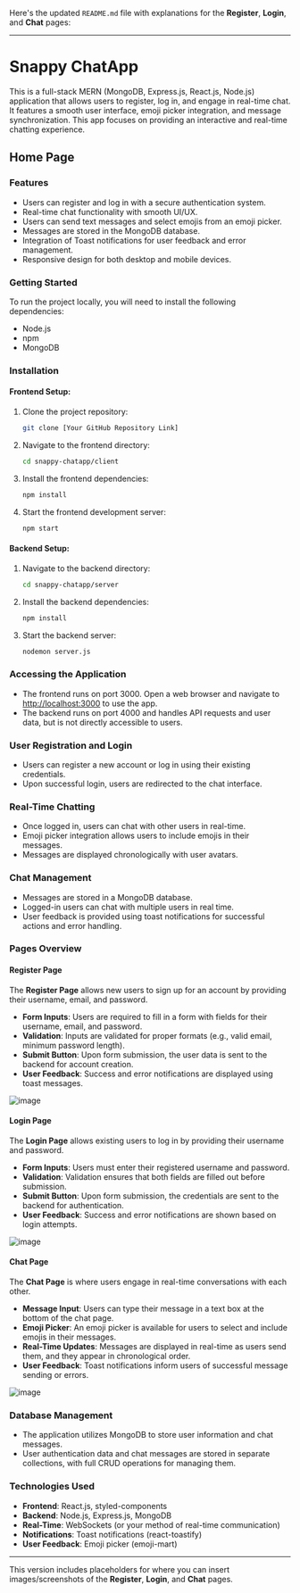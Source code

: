 Here's the updated `README.md` file with explanations for the **Register**, **Login**, and **Chat** pages:

---

# Snappy ChatApp

This is a full-stack MERN (MongoDB, Express.js, React.js, Node.js) application that allows users to register, log in, and engage in real-time chat. It features a smooth user interface, emoji picker integration, and message synchronization. This app focuses on providing an interactive and real-time chatting experience.

## Home Page

### Features
- Users can register and log in with a secure authentication system.
- Real-time chat functionality with smooth UI/UX.
- Users can send text messages and select emojis from an emoji picker.
- Messages are stored in the MongoDB database.
- Integration of Toast notifications for user feedback and error management.
- Responsive design for both desktop and mobile devices.

### Getting Started
To run the project locally, you will need to install the following dependencies:

- Node.js
- npm
- MongoDB

### Installation

#### Frontend Setup:

1. Clone the project repository:
    ```bash
    git clone [Your GitHub Repository Link]
    ```

2. Navigate to the frontend directory:
    ```bash
    cd snappy-chatapp/client
    ```

3. Install the frontend dependencies:
    ```bash
    npm install
    ```

4. Start the frontend development server:
    ```bash
    npm start
    ```

#### Backend Setup:

1. Navigate to the backend directory:
    ```bash
    cd snappy-chatapp/server
    ```

2. Install the backend dependencies:
    ```bash
    npm install
    ```

3. Start the backend server:
    ```bash
    nodemon server.js
    ```

### Accessing the Application
- The frontend runs on port 3000. Open a web browser and navigate to [http://localhost:3000](http://localhost:3000) to use the app.
- The backend runs on port 4000 and handles API requests and user data, but is not directly accessible to users.

### User Registration and Login
- Users can register a new account or log in using their existing credentials.
- Upon successful login, users are redirected to the chat interface.

### Real-Time Chatting
- Once logged in, users can chat with other users in real-time.
- Emoji picker integration allows users to include emojis in their messages.
- Messages are displayed chronologically with user avatars.

### Chat Management
- Messages are stored in a MongoDB database.
- Logged-in users can chat with multiple users in real time.
- User feedback is provided using toast notifications for successful actions and error handling.

### Pages Overview

#### Register Page
The **Register Page** allows new users to sign up for an account by providing their username, email, and password.

- **Form Inputs**: Users are required to fill in a form with fields for their username, email, and password.
- **Validation**: Inputs are validated for proper formats (e.g., valid email, minimum password length).
- **Submit Button**: Upon form submission, the user data is sent to the backend for account creation.
- **User Feedback**: Success and error notifications are displayed using toast messages.

![image](https://github.com/user-attachments/assets/a5781276-f936-4e6c-945c-e5ca3b4c6e62)


#### Login Page
The **Login Page** allows existing users to log in by providing their username and password.

- **Form Inputs**: Users must enter their registered username and password.
- **Validation**: Validation ensures that both fields are filled out before submission.
- **Submit Button**: Upon form submission, the credentials are sent to the backend for authentication.
- **User Feedback**: Success and error notifications are shown based on login attempts.

![image](https://github.com/user-attachments/assets/b5e2b37b-1941-46a9-b3bf-ee80ba0a7d99)

#### Chat Page
The **Chat Page** is where users engage in real-time conversations with each other.

- **Message Input**: Users can type their message in a text box at the bottom of the chat page.
- **Emoji Picker**: An emoji picker is available for users to select and include emojis in their messages.
- **Real-Time Updates**: Messages are displayed in real-time as users send them, and they appear in chronological order.
- **User Feedback**: Toast notifications inform users of successful message sending or errors.

![image](https://github.com/user-attachments/assets/de93d29f-7640-4416-a439-4f86f19163cc)



### Database Management
- The application utilizes MongoDB to store user information and chat messages.
- User authentication data and chat messages are stored in separate collections, with full CRUD operations for managing them.

### Technologies Used
- **Frontend**: React.js, styled-components
- **Backend**: Node.js, Express.js, MongoDB
- **Real-Time**: WebSockets (or your method of real-time communication)
- **Notifications**: Toast notifications (react-toastify)
- **User Feedback**: Emoji picker (emoji-mart)

---

This version includes placeholders for where you can insert images/screenshots of the **Register**, **Login**, and **Chat** pages.
